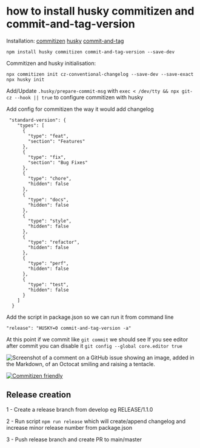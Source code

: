 # how to install husky commitizen and commit-and-tag-version

Installation:
[commitizen](https://www.npmjs.com/package/commitizen)
[husky](https://typicode.github.io/husky/get-started.html)
[commit-and-tag](https://www.npmjs.com/package/commit-and-tag-version)
```
npm install husky commitizen commit-and-tag-version --save-dev
```

Commitizen and husky initialisation:

```
npx commitizen init cz-conventional-changelog --save-dev --save-exact
npx husky init
```

Add/Update `.husky/prepare-commit-msg` with `exec < /dev/tty && npx git-cz --hook || true` to configure commitizen with husky

Add config for commitizen the way it would add changelog 
```
 "standard-version": {
    "types": [
      {
        "type": "feat",
        "section": "Features"
      },
      {
        "type": "fix",
        "section": "Bug Fixes"
      },
      {
        "type": "chore",
        "hidden": false
      },
      {
        "type": "docs",
        "hidden": false
      },
      {
        "type": "style",
        "hidden": false
      },
      {
        "type": "refactor",
        "hidden": false
      },
      {
        "type": "perf",
        "hidden": false
      },
      {
        "type": "test",
        "hidden": false
      }
    ]
  }
```

Add the script in package.json so we can run it from command line

```
"release": "HUSKY=0 commit-and-tag-version -a"
```

At this point if we commit like `git commit` we should see
If you see editor after commit you can disable it `git config --global core.editor true`

![Screenshot of a comment on a GitHub issue showing an image, added in the Markdown, of an Octocat smiling and raising a tentacle.](https://raw.githubusercontent.com/commitizen/cz-cli/master/meta/screenshots/add-commit.png)

[![Commitizen friendly](https://img.shields.io/badge/commitizen-friendly-brightgreen.svg)](http://commitizen.github.io/cz-cli/)


## Release creation

1 - Create a release branch from develop eg RELEASE/1.1.0

2 - Run script `npm run release` which will create/append changelog and increase minor release number from package.json

3 - Push release branch and create PR to main/master

